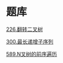 # 题库

[226.翻转二叉树](../../problemset/226.翻转二叉树/README.md)

[300.最长递增子序列](../../problemset/300.最长递增子序列/README.md)

[589.N叉树的前序遍历](../../problemset/589.N叉树的前序遍历/README.md)
